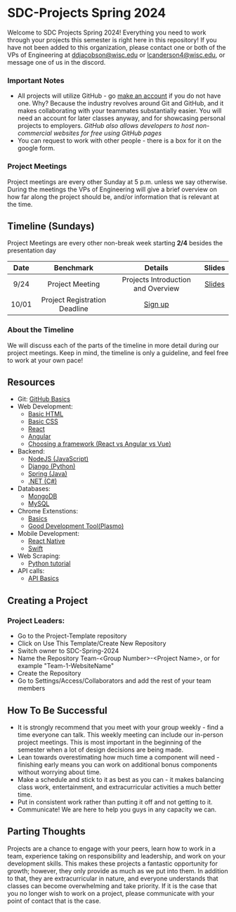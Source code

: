 # SDC-Projects Spring 2024
Welcome to SDC Projects Spring 2024! Everything you need to work through your projects this semester is right here in this repository! If you have not been added to this organization, please contact one or both of the VPs of Engineering at ddjacobson@wisc.edu or lcanderson4@wisc.edu, or message one of us in the discord.

### Important Notes
* All projects will utilize GitHub - go [make an account](https://github.com/login) if you do not have one. Why? Because the industry revolves around Git and GitHub, and it makes collaborating with your teammates substantially easier. You will need an account for later classes anyway, and for showcasing personal projects to employers. *GitHub also allows developers to host non-commercial websites for free using GitHub pages*
* You can request to work with other people - there is a box for it on the google form.

### Project Meetings
Project meetings are every other Sunday at 5 p.m. unless we say otherwise. During the meetings the VPs of Engineering will give a brief overview on how far along the project should be, and/or information that is relevant at the time.

## Timeline (Sundays)
Project Meetings are every other non-break week starting **2/4** besides the presentation day


| Date | Benchmark | Details | Slides |
|:---:|:--------:|:------------:|:--------:|
|9/24| Project Meeting | Projects Introduction and Overview | [Slides](https://docs.google.com/presentation/d/1o8j933UMRYajCHNd2jFR2NGmcU2Ob2v_K5UTcn6EkwU/edit#slide=id.g18bd64ff9fd_0_6)|
|10/01| Project Registration Deadline | [Sign up](https://forms.gle/DS12xHmNRGEKznZY8) | |

### About the Timeline
We will discuss each of the parts of the timeline in more detail during our project meetings. Keep in mind, the timeline is only a guideline, and feel free to work at your own pace!

## Resources
- Git: [GitHub Basics](https://www.theodinproject.com/lessons/foundations-introduction-to-git)
- Web Development:
  - [Basic HTML](https://www.theodinproject.com/paths/foundations/courses/foundations#html-foundations)
  - [Basic CSS](https://www.theodinproject.com/paths/foundations/courses/foundations#css-foundations)
  - [React](https://www.theodinproject.com/paths/full-stack-javascript/courses/react)
  - [Angular](https://www.w3schools.com/angular/default.asp)
  - [Choosing a framework (React vs Angular vs Vue)](https://www.browserstack.com/guide/angular-vs-react-vs-vue#:~:text=Some%20frameworks%20which%20have%20become,%2Dfledged%20front%2Dend%20framework.)
- Backend:
  - [NodeJS (JavaScript)](https://www.theodinproject.com/paths/full-stack-javascript/courses/nodejs)
  - [Django (Python)](https://www.geeksforgeeks.org/django-tutorial/)
  - [Spring (Java)](https://spring.io/guides)
  - [.NET (C#)](https://learn.microsoft.com/en-us/dotnet/framework/install/)
- Databases:
  - [MongoDB](https://www.w3schools.com/mongodb/index.php)
  - [MySQL](https://www.w3schools.com/MySQL/default.asp)
- Chrome Extenstions:
  - [Basics](https://www.freecodecamp.org/news/building-chrome-extension/#how-to-create-a-chrome-extension)
  - [Good Development Tool(Plasmo)](https://www.plasmo.com/)
- Mobile Development:
  - [React Native](https://www.tutorialspoint.com/react_native/index.htm)
  - [Swift](https://www.javatpoint.com/ios-development-using-swift)
- Web Scraping:
  - [Python tutorial](https://www.geeksforgeeks.org/python-web-scraping-tutorial/)
- API calls:
  - [API Basics](https://generalassemb.ly/blog/using-apis-full-stack-web-development-app-creation/)
## Creating a Project
### Project Leaders:
- Go to the Project-Template repository
- Click on Use This Template/Create New Repository
- Switch owner to SDC-Spring-2024
- Name the Repository Team-\<Group Number\>-\<Project Name\>, or for example "Team-1-WebsiteName"
- Create the Repository
- Go to Settings/Access/Collaborators and add the rest of your team members

## How To Be Successful
* It is strongly recommend that you meet with your group weekly - find a time everyone can talk. This weekly meeting can include our in-person project meetings. This is most important in the beginning of the semester when a lot of design decisions are being made.
* Lean towards overestimating how much time a component will need - finishing early means you can work on additional bonus components without worrying about time.
* Make a schedule and stick to it as best as you can - it makes balancing class work, entertainment, and extracurricular activities a much better time.
* Put in consistent work rather than putting it off and not getting to it.
* Communicate! We are here to help you guys in any capacity we can.

## Parting Thoughts
Projects are a chance to engage with your peers, learn how to work in a team, experience taking on responsibility and leadership, and work on your development skills. This makes these projects a fantastic opportunity for growth; however, they only provide as much as we put into them. In addition to that, they are extracurricular in nature, and everyone understands that classes can become overwhelming and take priority. If it is the case that you no longer wish to work on a project, please communicate with your point of contact that is the case.
